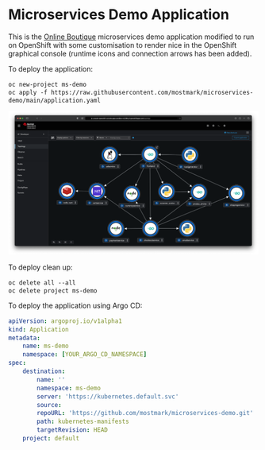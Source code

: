 # Microservices Demo Application

This is the [Online Boutique](https://github.com/GoogleCloudPlatform/microservices-demo/) microservices demo application modified to run on OpenShift with some customisation to render nice in the OpenShift graphical console (runtime icons and connection arrows has been added).

To deploy the application:

```
oc new-project ms-demo
oc apply -f https://raw.githubusercontent.com/mostmark/microservices-demo/main/application.yaml
```

![OpenShift Console](./images/ms-demo-screenshot1.png)

To deploy clean up:

```
oc delete all --all
oc delete project ms-demo
```

To deploy the application using Argo CD:

```yaml
apiVersion: argoproj.io/v1alpha1
kind: Application
metadata:
    name: ms-demo
    namespace: [YOUR_ARGO_CD_NAMESPACE]
spec:
    destination:
        name: ''
        namespace: ms-demo
        server: 'https://kubernetes.default.svc'
        source:
        repoURL: 'https://github.com/mostmark/microservices-demo.git'
        path: kubernetes-manifests
        targetRevision: HEAD
    project: default
```

